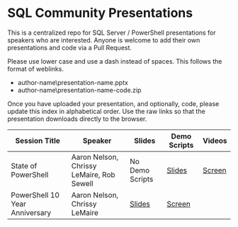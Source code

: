# SQL Community Presentations

This is a centralized repo for SQL Server / PowerShell presentations for speakers who are interested. Anyone is welcome to add their own presentations and code via a Pull Request.

Please use lower case and use a dash instead of spaces. This follows the format of weblinks. 

* author-name\presentation-name.pptx
* author-name\presentation-name-code.zip

Once you have uploaded your presentation, and optionally, code, please update this index in alphabetical order. Use the raw links so that the presentation downloads directly to the browser.

| Session Title  | Speaker | Slides | Demo Scripts | Videos |
| ------------- | ------------- | ------------- | ------------- | ------------- |
| State of PowerShell  | Aaron Nelson, Chrissy LeMaire, Rob Sewell  | No Demo Scripts | [Slides](/https://github.com/sqlcollaborative/community-presentations/raw/master/aaron-nelson-chrissy-lemaire-rob-sewell/state-of-powershell-july-2016.pptx) | [Screen](https://www.youtube.com/watch?v=rc6lwiTE9GI)
| PowerShell 10 Year Anniversary  | Aaron Nelson, Chrissy LeMaire  | [Slides](https://github.com/sqlcollaborative/community-presentations/raw/master/chrissy-lemaire-aaron-nelson/powershell-10th-anniversary.pptx) | [Screen](https://channel9.msdn.com/Events/PowerShell-Team/PowerShell-10-Year-Anniversary/SQL-Server-Cmdlets-and-Community-Involvement)

